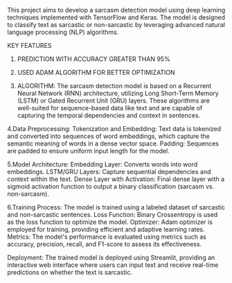 This project aims to develop a sarcasm detection model using deep learning techniques implemented with TensorFlow and Keras. The model is designed to classify text as sarcastic or non-sarcastic by leveraging advanced natural language processing (NLP) algorithms.

KEY FEATURES 
1. PREDICTION WITH ACCURACY GREATER THAN 95%
   
2. USED ADAM ALGORITHM FOR BETTER OPTIMIZATION
   
3. ALGORITHM: The sarcasm detection model is based on a Recurrent Neural Network (RNN) architecture, utilizing Long Short-Term Memory (LSTM) or Gated Recurrent Unit (GRU) layers. These algorithms are well-suited for sequence-based data like text and are capable of capturing the temporal dependencies and context in sentences.
 
4.Data Preprocessing:
Tokenization and Embedding: Text data is tokenized and converted into sequences of word embeddings, which capture the semantic meaning of words in a dense vector space.
Padding: Sequences are padded to ensure uniform input length for the model.

5.Model Architecture:
Embedding Layer: Converts words into word embeddings.
LSTM/GRU Layers: Capture sequential dependencies and context within the text.
Dense Layer with Activation: Final dense layer with a sigmoid activation function to output a binary classification (sarcasm vs. non-sarcasm).

6.Training Process:
The model is trained using a labeled dataset of sarcastic and non-sarcastic sentences.
Loss Function: Binary Crossentropy is used as the loss function to optimize the model.
Optimizer: Adam optimizer is employed for training, providing efficient and adaptive learning rates.
Metrics: The model's performance is evaluated using metrics such as accuracy, precision, recall, and F1-score to assess its effectiveness.

Deployment:
The trained model is deployed using Streamlit, providing an interactive web interface where users can input text and receive real-time predictions on whether the text is sarcastic.
